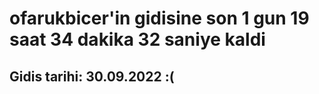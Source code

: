 # ofarukbicer'in gidisine son 1 gun 19 saat 34 dakika 32 saniye kaldi

## Gidis tarihi: 30.09.2022 :(